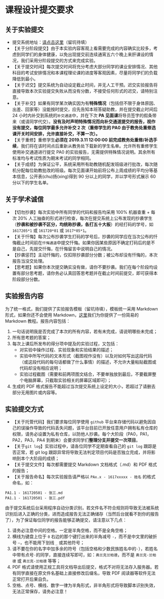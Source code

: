 # 课程设计提交要求

## 关于实验提交

* 提交系统地址：[请点击这里]()（留坑待填）
* 【关于分阶段提交】由于本实验内容客观上看需要完成的内容确实比较多，考虑到同学们的身体健康，以免出现提交前连续通宵五六个晚上来肝课设的情况，我们采用分阶段提交的方式来完成实验。
* 【关于提交时间】每次提交时间将充分考虑大部分同学的课业安排情况、其他科目的考试安排情况和本课程理论课的进度等客观因素，尽量将同学们的负载降低到最小。
* 【关于迟交】提交系统为自动设定截止时间，并无人工干预。迟交实验报告将直接导致本次实验提交失败从而没有分数，不接受任何形式的迟交，请特别注意。
* 【关于补交】如果有同学某次确实因为有**特殊情况**（包括但不限于身体原因、出差、回家等）没能按时提交，应先告知本班答疑助教，并在提交截止时间后 24 小时内补交到系统的`补交通道`中，并在下次 **PA 见面课**将导员签字的假条带来（或请同学代交）。**没有及时声明特殊情况而向补交通道提交的报告，视作没有提交，每位同学最多允许补交 2 次（重修学生的 PA0 由于教务处重修选课开关时间安排，允许直接补交，不算一次）。**
* 【关于重修】重修学生**必须在 2019.3.11 12:00:00 前完成教务处重修/补选手续**，我们将在该时间点后重新从教务处下载新的学生名单。允许所有重修学生使用补交通道进行提交 PA0 的实验报告，无需提供特殊情况说明。其余所有标准均与考试性质为期末考试的同学相同。
* 【关于成绩】为保证公平，系统采用所有助教随机配发班级进行批改，每次随机分配每位助教批改的班级。每次见面课开始前将公布上周成绩的平均分等基本信息，公开表(chu)扬(xing)得到 90 分以上的同学，并以学号形式展示 60 分以下的学生名单。

## 关于学术诚信

* 【切勿抄袭】每次实验中所有同学的代码和报告均采用 100% 机器查重 + 每次 20% 人工抽查的形式进行检查，每次在提交系统上公布发现的抄袭学生（**抄袭和被抄袭不区分，均统称抄袭，各打五十大板**）的经打码的学号，如 `1617205*1` 或 `161720*01` 或 `1617*05*1`。
* 【关于忏悔】每次公布抄袭学生打码的学号后，抄袭的同学应在当次公布的忏悔截止时间前在`忏悔通道`中提交忏悔。如果你因某些原因不确定打码后的是不是自己，先提交忏悔，在忏悔留言中说明自己的情况。
* 【抄袭惩罚】主动忏悔的，仅扣除抄袭部分分数；被公布却没有忏悔的，本次报告当没交处理。
* 【思考题】如果你本次提交确实没有做，请你不要抄袭。我们在每个阶段均设置有部分思考题，请你务必认真回答思考题并在截止时间前提交，即可获得本阶段部分分数。

## 实验报告内容

为了统一格式，我们提供了实验报告模板（留坑待填），模板统一采用 Markdown 形式，如果你还不会使用 Markdown，[这里](markdown-manual.md)我们为你提供了一份简易的 Markdown 教程。报告内容包括：

1. 一句话说明我是否完成了本次的所有内容，若有未完成，请说明哪些未完成；
2. 所有思考题的答案；
3. 每次上课后所发布的得分项中提及的实验过程，又包括：
   - 对实验中操作过程、实验现象和实验结果的描述；
   - 实验中所写代码的文本形式（截图视作没有）以及对如何写出这段代码（或这段代码的每句话都做了什么事情）的描述，不允许大量粘贴截图或代码却没有相应说明；
   - 实验过程截图（需要和前两项图文结合，不要单独放到最后，不要截屏整个电脑屏幕，只截取实验相关的屏幕区域即可）；
4. 生成的 PDF 格式报告不能超过当次提交系统上设定的大小，若超过了请删去部分无用图片或内容等。

## 实验提交方式
* 【关于托管代码】我们要求每位同学使用 `github` 平台来存储代码以避免因自己的误操作导致的代码丢失问题，该平台目前已开放任意用户拥有私有仓库的权限，请务必设置为私有仓库，以防他人抄袭。每个大阶段（PA0，PA1，PA2，PA3，PA4 到期末）会要求同学们**整理分支并提交一次项目**。
* 【关于`git log`】实验过程中，请各位同学不定期查看自己的 `git log` 跟踪是否正常，若 git log 跟踪异常将导致无法判定项目代码是否独立完成，并将影响到本个大阶段的成绩；
* 【关于提交文件】每次都需要提交 Markdown 文档格式（.md）和 PDF 格式的报告；
* 【关于报告命名】每次实验报告请严格以 `PAx.x - 1617xxxxx - 姓名` 的格式命名，如：
```
PA1.1 - 161720501 - 张三.md
PA1.1 - 161720501 - 张三.pdf
```
由于提交系统后台采用程序自动分类识别，若文件名不符合规则将导致无法被系统识别后进入正确的分类，进而造成报告无法正确储存（当然后台就看不到你的报告了），为了保证每位同学的报告能够正确提交，请注意以下几点：
1. 请务必注意中间的空格。一定是半角空格，而不是全角空格；
2. 横线为键盘上位于 `0` 右边的那个键打出来的半角减号 `-`，而不是中文里的破折号 `—`，也不能用下划线 `_` 或其他符号；
3. 请不要在你的名字中加多余的符号（包括空格和少数民族姓名中的`·`），若姓名中带有点号`·`的同学，直接连续写即可，如：`弗兰克兰帕德`，而不是 `弗兰克·兰帕德` 或 `弗兰克-兰帕德` 等等；
4. PDF 格式请使用正规工具将文档导出后提交，格式不对将无法存入服务器。若有同学直接在原文件名基础上直接修改后缀名，导致 PDF 阅读器等软件无法正常打开后果自负。
5. 空格、点号、横线、数字一律为半角形式，非半角形式将导致脚本识别失效，无法正常保存，请务必注意！